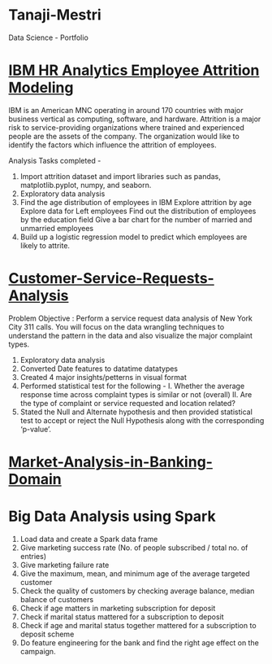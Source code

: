 # Tanaji-Mestri
Data Science - Portfolio

# [IBM HR Analytics Employee Attrition Modeling](https://github.com/tanajimestri/IBM-Emp-Attrition---LogisticRegression)

IBM is an American MNC operating in around 170 countries with major business vertical as computing, software, and hardware. Attrition is a major risk to service-providing organizations where trained and experienced people are the assets of the company. The organization would like to identify the factors which influence the attrition of employees.

Analysis Tasks completed -

1. Import attrition dataset and import libraries such as pandas, matplotlib.pyplot, numpy, and seaborn.
2. Exploratory data analysis
3. Find the age distribution of employees in IBM Explore attrition by age Explore data for Left employees Find out the distribution of employees by the education field Give a bar chart for the number of married and unmarried employees
4. Build up a logistic regression model to predict which employees are likely to attrite.

# [Customer-Service-Requests-Analysis](https://github.com/tanajimestri/Customer-Service-Requests-Analysis)

Problem Objective : Perform a service request data analysis of New York City 311 calls. You will focus on the data wrangling techniques to understand the pattern in the data and also visualize the major complaint types.
1. Exploratory data analysis
2. Converted Date features to datatime datatypes
3. Created 4 major insights/petterns in visual format
4. Performed statistical test for the following - 
   I. Whether the average response time across complaint types is similar or not (overall)
   II. Are the type of complaint or service requested and location related?
5. Stated the Null and Alternate hypothesis and then provided statistical test to accept or reject the Null Hypothesis along with the corresponding ‘p-value’.

# [Market-Analysis-in-Banking-Domain](https://github.com/tanajimestri/Market-Analysis-in-Banking-Domain)
# Big Data Analysis using Spark
1. Load data and create a Spark data frame
2. Give marketing success rate (No. of people subscribed / total no. of entries)
3. Give marketing failure rate
4. Give the maximum, mean, and minimum age of the average targeted customer
5. Check the quality of customers by checking average balance, median balance of customers
6. Check if age matters in marketing subscription for deposit
7. Check if marital status mattered for a subscription to deposit
8. Check if age and marital status together mattered for a subscription to deposit scheme
9. Do feature engineering for the bank and find the right age effect on the campaign.
